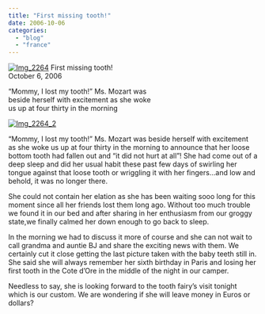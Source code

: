 ```yaml
---
title: "First missing tooth!"
date: 2006-10-06
categories: 
  - "blog"
  - "france"
---
```


 [![Img_2264](https://pub-ac94b3f306b24c0dba4238943c97f2e1.r2.dev/2008/04/27/img_2264.png "Img_2264")](https://pub-ac94b3f306b24c0dba4238943c97f2e1.r2.dev/photos/uncategorized/2008/04/27/img_2264.png) First missing tooth!  
October 6, 2006

“Mommy, I lost my tooth!” Ms. Mozart was  
beside herself with excitement as she woke  
us up at four thirty in the morning

<!--more-->

[![Img_2264_2](https://pub-ac94b3f306b24c0dba4238943c97f2e1.r2.dev/2008/04/27/img_2264_2.png "Img_2264_2")](https://pub-ac94b3f306b24c0dba4238943c97f2e1.r2.dev/photos/uncategorized/2008/04/27/img_2264_2.png)

“Mommy, I lost my tooth!” Ms. Mozart was beside herself with excitement as she woke us up at four thirty in the morning to announce that her loose bottom tooth had fallen out and “it did not hurt at all”! She had come out of a deep sleep and did her usual habit these past few days of swirling her tongue against that loose tooth or wriggling it with her fingers...and low and behold, it was no longer there. 

She could not contain her elation as she has been waiting sooo long for this moment since all her friends lost them long ago. Without too much trouble we found it in our bed and after sharing in her enthusiasm from our groggy state,we finally calmed her down enough to go back to sleep.

In the morning we had to discuss it more of course and she can not wait to call grandma and auntie BJ and share the exciting news with them. We certainly cut it close getting the last picture taken with the baby teeth still in. She said she will always remember her sixth birthday in Paris and losing her first tooth in the Cote d’Ore in the middle of the night in our camper.

Needless to say, she is looking forward to the tooth fairy’s visit tonight which is our custom. We are wondering if she will leave money in Euros or dollars?
